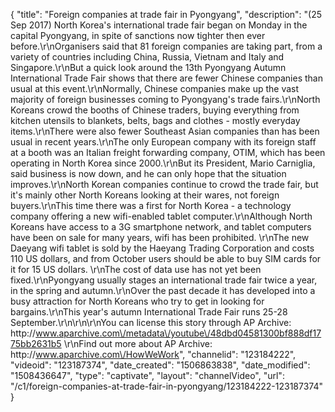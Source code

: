{
    "title": "Foreign companies at trade fair in Pyongyang",
    "description": "(25 Sep 2017) North Korea's international trade fair began on Monday in the capital Pyongyang, in spite of sanctions now tighter then ever before.\r\nOrganisers said that 81 foreign companies are taking part, from a variety of countries including China, Russia, Vietnam and Italy and Singapore.\r\nBut a quick look around the 13th Pyongyang Autumn International Trade Fair shows that there are fewer Chinese companies than usual at this event.\r\nNormally, Chinese companies make up the vast majority of foreign businesses coming to Pyongyang's trade fairs.\r\nNorth Koreans crowd the booths of Chinese traders, buying everything from kitchen utensils to blankets, belts, bags and clothes - mostly everyday items.\r\nThere were also fewer Southeast Asian companies than has been usual in recent years.\r\nThe only European company with its foreign staff at a booth was an Italian freight forwarding company, OTIM, which has been operating in North Korea since 2000.\r\nBut its President, Mario Carniglia, said business is now down, and he can only hope that the situation improves.\r\nNorth Korean companies continue to crowd the trade fair, but it's mainly other North Koreans looking at their wares, not foreign buyers.\r\nThis time there was a first for North Korea - a technology company offering a new wifi-enabled tablet computer.\r\nAlthough North Koreans have access to a 3G smartphone network, and tablet computers have been on sale for many years, wifi has been prohibited. \r\nThe new Daeyang wifi tablet is sold by the Haeyang Trading Corporation and costs 110 US dollars, and from October users should be able to buy SIM cards for it for 15 US dollars. \r\nThe cost of data use has not yet been fixed.\r\nPyongyang usually stages an international trade fair twice a year, in the spring and autumn.\r\nOver the past decade it has developed into a busy attraction for North Koreans who try to get in looking for bargains.\r\nThis year's autumn International Trade Fair runs 25-28 September.\r\n\r\n\r\nYou can license this story through AP Archive: http:\/\/www.aparchive.com\/metadata\/youtube\/48dbd04581300bf888df1775bb2631b5 \r\nFind out more about AP Archive: http:\/\/www.aparchive.com\/HowWeWork",
    "channelid": "123184222",
    "videoid": "123187374",
    "date_created": "1506863838",
    "date_modified": "1508436647",
    "type": "captivate",
    "layout": "channelVideo",
    "url": "\/c1\/foreign-companies-at-trade-fair-in-pyongyang\/123184222-123187374"
}